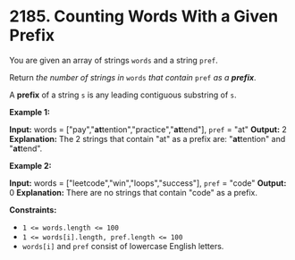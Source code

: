 # 2185. Counting Words With a Given Prefix 
You are given an array of strings `words` and a string `pref`.

Return _the number of strings in_ `words` _that contain_ `pref` _as a **prefix**_.

A **prefix** of a string `s` is any leading contiguous substring of `s`.

**Example 1:**

**Input:** words = ["pay","**at**tention","practice","**at**tend"], `pref` = "at"
**Output:** 2
**Explanation:** The 2 strings that contain "at" as a prefix are: "**at**tention" and "**at**tend".

**Example 2:**

**Input:** words = ["leetcode","win","loops","success"], `pref` = "code"
**Output:** 0
**Explanation:** There are no strings that contain "code" as a prefix.

**Constraints:**

- `1 <= words.length <= 100`
- `1 <= words[i].length, pref.length <= 100`
- `words[i]` and `pref` consist of lowercase English letters.